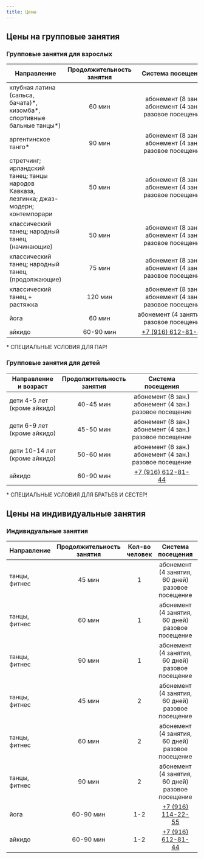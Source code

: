 ```yaml
---
title: Цены
---
```


## Цены на групповые занятия

### Групповые занятия для взрослых

| Направление                                                                              | Продолжительность занятия |                          Система посещения                          |          Стоимость          |
| ---------------------------------------------------------------------------------------- | :-----------------------: | :-----------------------------------------------------------------: | :-------------------------: |
| клубная латина (сальса, бачата)\*, кизомба\*, спортивные бальные танцы\*)                |          60 мин           | <nobr>абонемент (8 зан.)<br>абонемент (4 зан.)<br>разовое посещение |   4800₽<br>2800₽<br>800₽    |
| аргентинское танго\*                                                                     |          90 мин           | <nobr>абонемент (8 зан.)<br>абонемент (4 зан.)<br>разовое посещение |   7200₽<br>4000₽<br>1200₽   |
| стретчинг; ирландский танец; танцы народов Кавказа, лезгинка;  джаз-модерн; контемпорари |          50 мин           | <nobr>абонемент (8 зан.)<br>абонемент (4 зан.)<br>разовое посещение |   4800₽<br>2800₽<br>800₽    |
| классический танец; народный танец (начинающие)                                          |          50 мин           | <nobr>абонемент (8 зан.)<br>абонемент (4 зан.)<br>разовое посещение |   4800₽<br>2800₽<br>800₽    |
| классический танец; народный танец (продолжающие)                                        |          75 мин           | <nobr>абонемент (8 зан.)<br>абонемент (4 зан.)<br>разовое посещение |   7200₽<br>4000₽<br>1200₽   |
| классический танец + растяжка                                                            |          120 мин          | <nobr>абонемент (8 зан.)<br>абонемент (4 зан.)<br>разовое посещение | 11200₽<br>6400₽<br>2000<br> |
| йога                                                                                     |          60 мин           |         <nobr>абонемент (4 занятия) / <br>разовое посещение         |            1400₽            |
| айкидо                                                                                   |         60-90 мин         |              [+7 (916) 612-81-44](tel://+79166128144)               |          уточняйте          |

\* СПЕЦИАЛЬНЫЕ УСЛОВИЯ ДЛЯ ПАР!

### Групповые занятия для детей

| Направление и возраст                    | Продолжительность занятия |                          Система посещения                          |       Стоимость        |
| ---------------------------------------- | :-----------------------: | :-----------------------------------------------------------------: | :--------------------: |
| <nobr> дети 4-5 лет <br>(кроме айкидо)   |         40-45 мин         | <nobr>абонемент (8 зан.)<br>абонемент (4 зан.)<br>разовое посещение | 4800₽<br>2800₽<br>800₽ |
| <nobr> дети 6-9 лет <br>(кроме айкидо)   |         45-50 мин         | <nobr>абонемент (8 зан.)<br>абонемент (4 зан.)<br>разовое посещение | 4800₽<br>2800₽<br>800₽ |
| <nobr> дети 10-14 лет <br>(кроме айкидо) |         50-60 мин         | <nobr>абонемент (8 зан.)<br>абонемент (4 зан.)<br>разовое посещение | 4800₽<br>2800₽<br>800₽ |
| айкидо                                   |         60-90 мин         |              [+7 (916) 612-81-44](tel://+79166128144)               |       уточняйте        |

\* СПЕЦИАЛЬНЫЕ УСЛОВИЯ ДЛЯ БРАТЬЕВ И СЕСТЕР! 

## Цены на индивидуальные занятия

### Индивидуальные занятия 

| Направление   | Продолжительность занятия | Кол-во человек |                  Система посещения                  |    Стоимость    |
| ------------- | :-----------------------: | :------------: | :-------------------------------------------------: | :-------------: |
| танцы, фитнес |          45 мин           |       1        | абонемент (4 занятия, 60 дней)<br>разовое посещение | 8000₽<br>2400₽  |
| танцы, фитнес |          60 мин           |       1        | абонемент (4 занятия, 60 дней)<br>разовое посещение | 10400₽<br>3200₽ |
| танцы, фитнес |          90 мин           |       1        | абонемент (4 занятия, 60 дней)<br>разовое посещение | 15600₽<br>4800₽ |
| танцы, фитнес |          45 мин           |       2        | абонемент (4 занятия, 60 дней)<br>разовое посещение | 4000₽<br>1200₽  |
| танцы, фитнес |          60 мин           |       2        | абонемент (4 занятия, 60 дней)<br>разовое посещение | 5200₽<br>1600₽  |
| танцы, фитнес |          90 мин           |       2        | абонемент (4 занятия, 60 дней)<br>разовое посещение | 7800₽<br>2400₽  |
| йога          |         60-90 мин         |      1-2       |      [+7 (916) 114-22-55](tel://+79161142255)       |    уточняйте    |
| айкидо        |         60-90 мин         |      1-2       |      [+7 (916) 612-81-44](tel://+79166128144)       |    уточняйте    |
